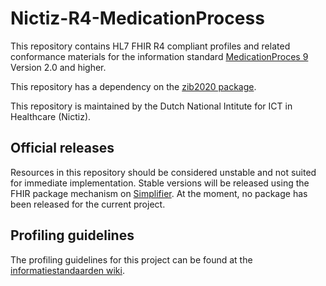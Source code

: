 # Nictiz-R4-MedicationProcess

This repository contains HL7 FHIR R4 compliant profiles and related conformance materials for the information standard [MedicationProces 9](https://informatiestandaarden.nictiz.nl/wiki/Landingspagina_Medicatieproces) Version 2.0 and higher.

This repository has a dependency on the [zib2020 package](https://simplifier.net/Nictiz-R4-zib2020/~packages).

This repository is maintained by the Dutch National Intitute for ICT in Healthcare (Nictiz).

## Official releases

Resources in this repository should be considered unstable and not suited for immediate implementation. Stable versions will be released using the FHIR package mechanism on [Simplifier](https://simplifier.net/packages). At the moment, no package has been released for the current project.

## Profiling guidelines

The profiling guidelines for this project can be found at the [informatiestandaarden wiki](http://informatiestandaarden.nictiz.nl/wiki/FHIR:V1.0_FHIR_Profiling_Guidelines_R4).

